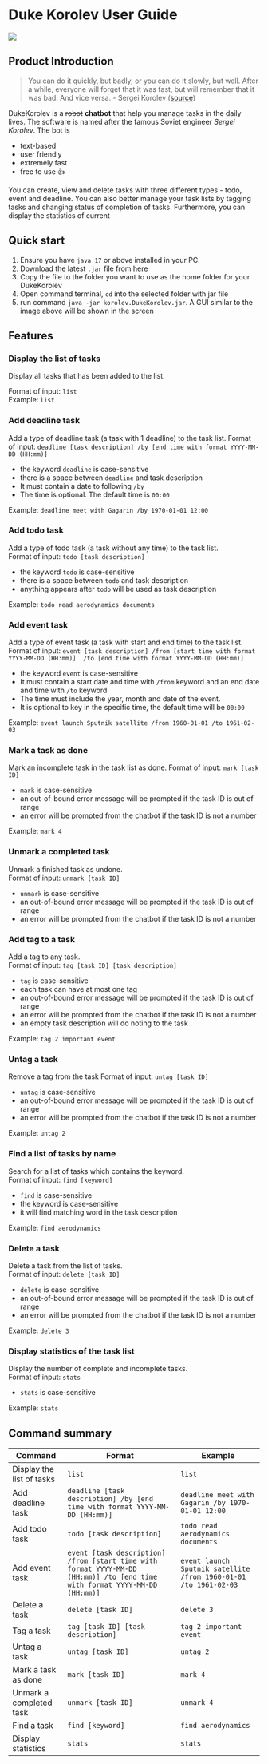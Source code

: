 # Duke Korolev User Guide
<img src="Ui.png">
  
## Product Introduction
> You can do it quickly, but badly, or you can do it slowly, but well. After a while, everyone will forget that it was fast, but will remember that it was bad. And vice versa.  - Sergei Korolev (<a href="https://en.wikiquote.org/wiki/Sergei_Korolev">source</a>)

DukeKorolev is a ~~robot~~ **chatbot** that help you manage tasks in the daily lives.
The software is named after the famous Soviet engineer *Sergei Korolev*. The bot is

- text-based
- user friendly
- extremely fast
- free to use 👍

You can create, view and delete tasks with three different types - todo, event and deadline. You can also better 
manage your task lists by tagging tasks and changing status of completion of tasks. Furthermore, you
can display the statistics of current 

## Quick start
1. Ensure you have `java 17` or above installed in your PC.
2. Download the latest `.jar` file from <a href="/">here</a>
3. Copy the file to the folder you want to use as the home folder for your DukeKorolev
4. Open command terminal, `cd` into the selected folder with jar file
5. run command `java -jar korolev.DukeKorolev.jar`. A GUI similar to the image above will be shown in the screen

## Features
### Display the list of tasks
Display all tasks that has been added to the list.
   
Format of input: `list`   
Example: `list`

### Add deadline task
Add a type of deadline task (a task with 1 deadline) to the task list.
Format of input: `deadline [task description] /by [end time with format YYYY-MM-DD (HH:mm)]`  
* the keyword `deadline` is case-sensitive
* there is a space between `deadline` and task description
* It must contain a date to following `/by`
* The time is optional. The default time is `00:00`

Example: `deadline meet with Gagarin /by 1970-01-01 12:00`  
    

### Add todo task
Add a type of todo task (a task without any time) to the task list.   
Format of input: `todo [task description]`  
* the keyword `todo` is case-sensitive
* there is a space between `todo` and task description
* anything appears after `todo` will be used as task description  

Example: `todo read aerodynamics documents`  
   
   
### Add event task
Add a type of event task (a task with start and end time) to the task list.  
Format of input: `event [task description] /from [start time with format YYYY-MM-DD (HH:mm)] 
/to [end time with format YYYY-MM-DD (HH:mm)]`  
* the keyword `event` is case-sensitive
* It must contain a start date and time with `/from` keyword and an end date and time with `/to` 
keyword 
* The time must include the year, month and date of the event. 
* It is optional to key in the specific time, the default time will be `00:00`

Example: `event launch Sputnik satellite /from 1960-01-01 /to 1961-02-03`  
  

### Mark a task as done
Mark an incomplete task in the task list as done.
Format of input: `mark [task ID]`  
* `mark` is case-sensitive
* an out-of-bound error message will be prompted if the task ID is out of range
* an error will be prompted from the chatbot if the task ID is not a number 

Example: `mark 4`

### Unmark a completed task
Unmark a finished task as undone.  
Format of input: `unmark [task ID]`  
* `unmark` is case-sensitive
* an out-of-bound error message will be prompted if the task ID is out of range
* an error will be prompted from the chatbot if the task ID is not a number


### Add tag to a task 
Add a tag to any task.   
Format of input: `tag [task ID] [task description]`
* `tag` is case-sensitive
* each task can have at most one tag
* an out-of-bound error message will be prompted if the task ID is out of range
* an error will be prompted from the chatbot if the task ID is not a number
* an empty task description will do noting to the task  

Example:  `tag 2 important event`

### Untag a task
Remove a tag from the task
Format of input: `untag [task ID]`  
* `untag` is case-sensitive
* an out-of-bound error message will be prompted if the task ID is out of range
* an error will be prompted from the chatbot if the task ID is not a number

Example: `untag 2`   

### Find a list of tasks by name
Search for a list of tasks which contains the keyword.  
Format of input: `find [keyword]`  
* `find` is case-sensitive
* the keyword is case-sensitive
* it will find matching word in the task description

Example: `find aerodynamics`

### Delete a task
Delete a task from the list of tasks.  
Format of input: `delete [task ID]`
* `delete` is case-sensitive
* an out-of-bound error message will be prompted if the task ID is out of range
* an error will be prompted from the chatbot if the task ID is not a number

Example: `delete 3`

### Display statistics of the task list
Display the number of complete and incomplete tasks.  
Format of input: `stats`   
* `stats` is case-sensitive

Example: `stats`

## Command summary

| Command                   | Format                                                                                                                     | Example                                                          |
|---------------------------|----------------------------------------------------------------------------------------------------------------------------|------------------------------------------------------------------|
| Display the list of tasks | `list`                                                                                                                     | `list`                                                           |
| Add deadline task         | `deadline [task description] /by [end time with format YYYY-MM-DD (HH:mm)]`                                                | `deadline meet with Gagarin /by 1970-01-01 12:00`                |
| Add todo task             | `todo [task description]`                                                                                                  | `todo read aerodynamics documents`                               |
| Add event task            | `event [task description] /from [start time with format YYYY-MM-DD (HH:mm)] /to [end time with format YYYY-MM-DD (HH:mm)]` | `event launch Sputnik satellite /from 1960-01-01 /to 1961-02-03` |
| Delete a task             | `delete [task ID]`                                                                                                         | `delete 3`                                                       |
| Tag a task                | `tag [task ID] [task description]`                                                                                         | `tag 2 important event`                                          |
| Untag a task              | `untag [task ID]`                                                                                                          | `untag 2`                                                        |
| Mark a task as done       | `mark [task ID]`                                                                                                           | `mark 4`                                                         |
| Unmark a completed task   | `unmark [task ID]`                                                                                                         | `unmark 4`                                                       |
| Find a task               | `find [keyword]`                                                                                                           | `find aerodynamics`                                              |
| Display statistics        | `stats`                                                                                                                    | `stats`                                                          |
